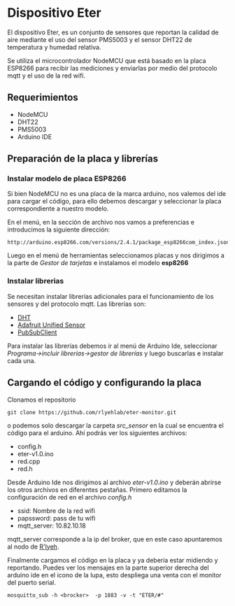 # Dispositivo Eter

El dispositivo Eter, es un conjunto de sensores que reportan la calidad de aire mediante el uso del sensor PMS5003 y el sensor DHT22 de temperatura y humedad relativa. 

Se utiliza el microcontrolador NodeMCU que está basado en la placa ESP8266 para recibir las mediciones y enviarlas por medio del protocolo mqtt y el uso de la red wifi. 

## Requerimientos

- NodeMCU
- DHT22
- PMS5003
- Arduino IDE

## Preparación de la placa y librerías

### Instalar modelo de placa ESP8266

Si bien NodeMCU no es una placa de la marca arduino, nos valemos del ide para cargar el código, para ello debemos descargar y seleccionar la placa correspondiente a nuestro modelo.

En el menú, en la sección de archivo nos vamos a preferencias e introducimos la siguiente dirección:


```
http://arduino.esp8266.com/versions/2.4.1/package_esp8266com_index.json
```

Luego en el menú de herramientas seleccionamos placas y nos dirigimos a la parte de *Gestor de tarjetas* e instalamos el modelo **esp8266**

### Instalar librerias

Se necesitan instalar librerías adicionales para el funcionamiento de los sensores y del protocolo mqtt. Las librerías son:

- [DHT](https://github.com/adafruit/DHT-sensor-library)
- [Adafruit Unified Sensor](https://pubsubclient.knolleary.net/)
- [PubSubClient](https://pubsubclient.knolleary.net/)

Para instalar las librerías debemos ir al menú de Arduino Ide, seleccionar *Programa->incluir librerías->gestor de librerías* y luego buscarlas e instalar cada una.


## Cargando el código y configurando la placa

Clonamos el repositorio 

```
git clone https://github.com/rlyehlab/eter-monitor.git
```
o podemos solo descargar la carpeta *src_sensor* en la cual se encuentra el código para el arduino. Ahí podrás ver los siguientes archivos:

- config.h
- eter-v1.0.ino
- red.cpp
- red.h

Desde Arduino Ide nos dirigimos al archivo *eter-v1.0.ino* y deberán abrirse los otros archivos en diferentes pestañas. Primero editamos la configuración de red en el archivo *config.h* 

- ssid: Nombre de la red wifi
- papssword: pass de tu wifi
- mqtt_server: 10.82.10.18 

mqtt_server corresponde a la ip del broker, que en este caso apuntaremos al nodo de [R'lyeh](https://rlab.be/).

Finalmente cargamos el código en la placa y ya debería estar midiendo y reportando. Puedes ver los mensajes en la parte superior derecha del arduino ide en el icono de la lupa, esto despliega una venta con el monitor del puerto serial.


```
mosquitto_sub -h <brocker>  -p 1883 -v -t "ETER/#"
```
